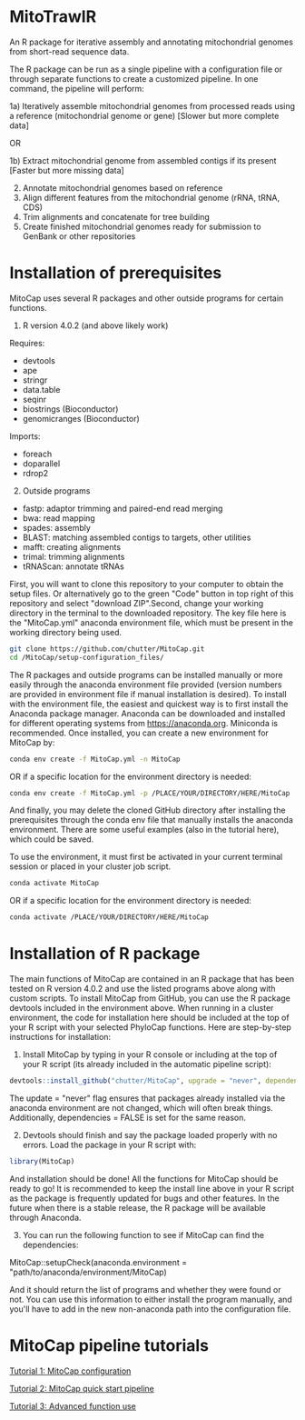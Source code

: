 # MitoTrawlR

An R package for iterative assembly and annotating mitochondrial genomes from short-read sequence data. 

The R package can be run as a single pipeline with a configuration file or through separate functions to create a customized pipeline. In one command, the pipeline will perform: 

1a) Iteratively assemble mitochondrial genomes from processed reads using a reference (mitochondrial genome or gene) [Slower but more complete data]

OR

1b) Extract mitochondrial genome from assembled contigs if its present [Faster but more missing data]

2) Annotate mitochondrial genomes based on reference
3) Align different features from the mitochondrial genome (rRNA, tRNA, CDS)
4) Trim alignments and concatenate for tree building 
5) Create finished mitochondrial genomes ready for submission to GenBank or other repositories

# Installation of prerequisites 

MitoCap uses several R packages and other outside programs for certain functions. 

1. R version 4.0.2 (and above likely work)

Requires:
- devtools
- ape
- stringr
- data.table
- seqinr
- biostrings (Bioconductor)
- genomicranges (Bioconductor)

Imports:
- foreach
- doparallel
- rdrop2

2. Outside programs

- fastp: adaptor trimming and paired-end read merging
- bwa: read mapping
- spades: assembly
- BLAST: matching assembled contigs to targets, other utilities
- mafft: creating alignments
- trimal: trimming alignments
- tRNAScan: annotate tRNAs

First, you will want to clone this repository to your computer to obtain the setup files. Or alternatively go to the green "Code" button in top right of this repository and select "download ZIP".Second, change your working directory in the terminal to the downloaded repository. The key file here is the "MitoCap.yml" anaconda environment file, which must be present in the working directory being used. 

```bash
git clone https://github.com/chutter/MitoCap.git
cd /MitoCap/setup-configuration_files/
```

The R packages and outside programs can be installed manually or more easily through the anaconda environment file provided (version numbers are provided in environment file if manual installation is desired). To install with the environment file, the easiest and quickest way is to first install the Anaconda package manager. Anaconda can be downloaded and installed for different operating systems from https://anaconda.org. Miniconda is recommended. Once installed, you can create a new environment for MitoCap by: 

```bash
conda env create -f MitoCap.yml -n MitoCap
```

OR if a specific location for the environment directory is needed:

```bash
conda env create -f MitoCap.yml -p /PLACE/YOUR/DIRECTORY/HERE/MitoCap
```

And finally, you may delete the cloned GitHub directory after installing the prerequisites through the conda env file that manually installs the anaconda environment. There are some useful examples (also in the tutorial here), which could be saved.   

To use the environment, it must first be activated in your current terminal session or placed in your cluster job script. 

```bash
conda activate MitoCap
```

OR if a specific location for the environment directory is needed:

```bash
conda activate /PLACE/YOUR/DIRECTORY/HERE/MitoCap
```

# Installation of R package

The main functions of MitoCap are contained in an R package that has been tested on R version 4.0.2 and use the listed programs above along with custom scripts. To install MitoCap from GitHub, you can use the R package devtools included in the environment above. When running in a cluster environment, the code for installation here should be included at the top of your R script with your selected PhyloCap functions. Here are step-by-step instructions for installation:

1) Install MitoCap by typing in your R console or including at the top of your R script (its already included in the automatic pipeline script): 

```R
devtools::install_github("chutter/MitoCap", upgrade = "never", dependencies = FALSE)
```

The update = "never" flag ensures that packages already installed via the anaconda environment are not changed, which will often break things. Additionally, dependencies = FALSE is set for the same reason. 


2) Devtools should finish and say the package loaded properly with no errors. Load the package in your R script with:

```R
library(MitoCap)
```

And installation should be done! All the functions for MitoCap should be ready to go! It is recommended to keep the install line above in your R script as the package is frequently updated for bugs and other features. In the future when there is a stable release, the R package will be available through Anaconda. 


3) You can run the following function to see if MitoCap can find the dependencies: 

MitoCap::setupCheck(anaconda.environment =  "path/to/anaconda/environment/MitoCap)

And it should return the list of programs and whether they were found or not. You can use this information to either install the program manually, and you'll have to add in the new non-anaconda path into the configuration file. 
                                

# MitoCap pipeline tutorials 

[Tutorial 1: MitoCap configuration](https://github.com/chutter/MitoCap/wiki/Tutorial-1:-MitoCap-configuration)

[Tutorial 2: MitoCap quick start pipeline](https://github.com/chutter/MitoCap/wiki/Tutorial-2:-MitoCap-quick-start-pipeline)

[Tutorial 3: Advanced function use](https://github.com/chutter/MitoCap/wiki/Tutorial-3:-Advanced-function-use)

